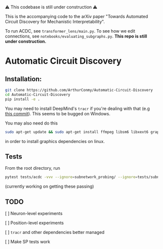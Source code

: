 :warning: This codebase is still under construction :warning:

This is the accompanying code to the arXiv paper "Towards Automated Circuit Discovery for Mechanistic Interpretability".

To run ACDC, see `transformer_lens/main.py`. To see how we edit connections, see `notebooks/evaluating_subgraphs.py`. <b>This repo is still under construction.</b>

# Automatic Circuit Discovery 

## Installation:

```bash
git clone https://github.com/ArthurConmy/Automatic-Circuit-Discovery
cd Automatic-Circuit-Discovery
pip install -e .
```

You may need to install DeepMind's `tracr` if you're dealing with that (e.g <a href="https://github.com/deepmind/tracr/commit/e75ecdaec12bf2d831a60e54d4270e8fa31fb537">this commit</a>). This seems to be bugged on Windows. 

You may also need do this

```bash
sudo apt-get update && sudo apt-get install ffmpeg libsm6 libxext6 graphviz
```

in order to install graphics dependencies on linux.

## Tests

From the root directory, run 

```bash
pytest tests/acdc -vvv --ignore=subnetwork_probing/ --ignore=tests/subnetwork_probing/
```

(currently working on getting these passing)

## TODO

[ ] Neuron-level experiments

[ ] Position-level experiments

[ ] `tracr` and other dependencies better managed

[ ] Make SP tests work